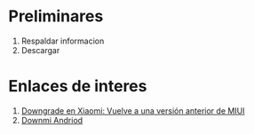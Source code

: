 # Preliminares

1. Respaldar informacion
1. Descargar 


# Enlaces de interes

1. [Downgrade en Xiaomi: Vuelve a una versión anterior de MIUI](https://www.movilzona.es/tutoriales/miui/devolver-xiaomi-version-miui/)
1. [Downmi Andriod](https://izadi.xyz/downmi/)

